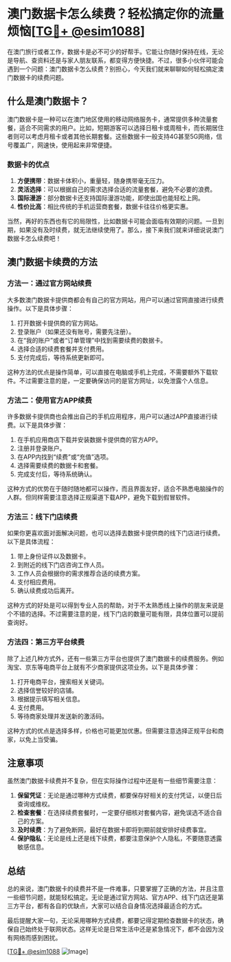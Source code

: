 # 澳门数据卡怎么续费？轻松搞定你的流量烦恼[[TG💪+ @esim1088](https://t.me/s/esim1088)]

在澳门旅行或者工作，数据卡是必不可少的好帮手。它能让你随时保持在线，无论是导航、查资料还是与家人朋友联系，都变得方便快捷。不过，很多小伙伴可能会遇到一个问题：澳门数据卡怎么续费？别担心，今天我们就来聊聊如何轻松搞定澳门数据卡的续费问题。

## 什么是澳门数据卡？

澳门数据卡是一种可以在澳门地区使用的移动网络服务卡，通常提供多种流量套餐，适合不同需求的用户。比如，短期游客可以选择日租卡或周租卡，而长期居住者则可以考虑月租卡或者其他长期套餐。这些数据卡一般支持4G甚至5G网络，信号覆盖广，网速快，使用起来非常便捷。

### 数据卡的优点

1. **方便携带**：数据卡体积小，重量轻，随身携带毫无压力。
2. **灵活选择**：可以根据自己的需求选择合适的流量套餐，避免不必要的浪费。
3. **国际漫游**：部分数据卡还支持国际漫游功能，即使出国也能轻松上网。
4. **性价比高**：相比传统的手机运营商套餐，数据卡往往价格更实惠。

当然，再好的东西也有它的局限性，比如数据卡可能会面临有效期的问题。一旦到期，如果没有及时续费，就无法继续使用了。那么，接下来我们就来详细说说澳门数据卡怎么续费吧！

## 澳门数据卡续费的方法

### 方法一：通过官方网站续费

大多数澳门数据卡提供商都会有自己的官方网站，用户可以通过官网直接进行续费操作。以下是具体步骤：

1. 打开数据卡提供商的官方网站。
2. 登录账户（如果还没有账号，需要先注册）。
3. 在“我的账户”或者“订单管理”中找到需要续费的数据卡。
4. 选择合适的续费套餐并支付费用。
5. 支付完成后，等待系统更新即可。

这种方法的优点是操作简单，可以直接在电脑或手机上完成，不需要额外下载软件。不过需要注意的是，一定要确保访问的是官方网址，以免泄露个人信息。

### 方法二：使用官方APP续费

许多数据卡提供商也会推出自己的手机应用程序，用户可以通过APP直接进行续费。以下是具体步骤：

1. 在手机应用商店下载并安装数据卡提供商的官方APP。
2. 注册并登录账户。
3. 在APP内找到“续费”或“充值”选项。
4. 选择需要续费的数据卡和套餐。
5. 完成支付后，等待系统确认。

这种方式的优势在于随时随地都可以操作，而且界面友好，适合不熟悉电脑操作的人群。但同样需要注意选择正规渠道下载APP，避免下载到假冒软件。

### 方法三：线下门店续费

如果你更喜欢面对面解决问题，也可以选择去数据卡提供商的线下门店进行续费。以下是具体流程：

1. 带上身份证件以及数据卡。
2. 到附近的线下门店咨询工作人员。
3. 工作人员会根据你的需求推荐合适的续费方案。
4. 支付相应费用。
5. 确认续费成功后离开。

这种方式的好处是可以得到专业人员的帮助，对于不太熟悉线上操作的朋友来说是个不错的选择。不过需要注意的是，线下门店的数量可能有限，具体位置可以提前查询好。

### 方法四：第三方平台续费

除了上述几种方式外，还有一些第三方平台也提供了澳门数据卡的续费服务。例如淘宝、京东等电商平台上就有不少商家提供这项业务。以下是具体步骤：

1. 打开电商平台，搜索相关关键词。
2. 选择信誉较好的店铺。
3. 根据提示填写相关信息。
4. 支付费用。
5. 等待商家处理并发送新的激活码。

这种方式的优点是选择多样，价格也可能更加优惠。但需要注意选择正规平台和商家，以免上当受骗。

## 注意事项

虽然澳门数据卡续费并不复杂，但在实际操作过程中还是有一些细节需要注意：

1. **保留凭证**：无论是通过哪种方式续费，都要保存好相关的支付凭证，以便日后查询或维权。
2. **检查套餐**：在选择续费套餐时，一定要仔细核对套餐内容，避免误选不适合自己的方案。
3. **及时续费**：为了避免断网，最好在数据卡即将到期前就安排好续费事宜。
4. **保护隐私**：无论是线上还是线下续费，都要注意保护个人隐私，不要随意透露敏感信息。

## 总结

总的来说，澳门数据卡的续费并不是一件难事，只要掌握了正确的方法，并且注意一些细节问题，就能轻松搞定。无论是通过官方网站、官方APP、线下门店还是第三方平台，都有各自的优缺点，大家可以结合自身情况选择最适合的方式。

最后提醒大家一句，无论采用哪种方式续费，都要记得定期检查数据卡的状态，确保自己始终处于联网状态。这样无论是日常生活中还是紧急情况下，都不会因为没有网络而感到困扰。

[[TG💪+ @esim1088](https://t.me/s/esim1088) ![Image](https://i.postimg.cc/4NQfJmqS/Snipaste-2025-05-13-00-14-12.png)]